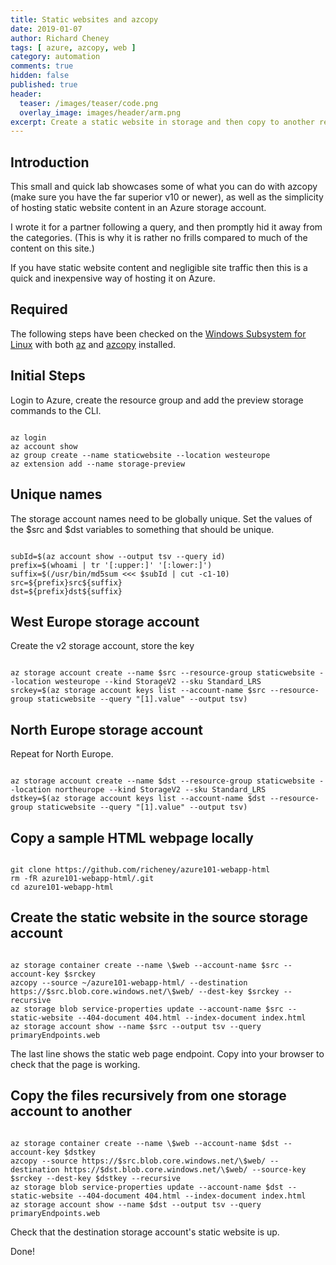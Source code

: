 ```yaml
---
title: Static websites and azcopy
date: 2019-01-07
author: Richard Cheney
tags: [ azure, azcopy, web ]
category: automation
comments: true
hidden: false
published: true
header:
  teaser: /images/teaser/code.png
  overlay_image: images/header/arm.png
excerpt: Create a static website in storage and then copy to another region using azcopy
---
```


## Introduction

This small and quick lab showcases some of what you can do with azcopy (make sure you have the far superior v10 or newer), as well as the simplicity of hosting static website content in an Azure storage account.

I wrote it for a partner following a query, and then promptly hid it away from the categories. (This is why it is rather no frills compared to much of the content on this site.)

If you have static website content and negligible site traffic then this is a quick and inexpensive way of hosting it on Azure.

## Required

The following steps have been checked on the [Windows Subsystem for Linux](https://docs.microsoft.com/en-us/windows/wsl/about) with both [az](https://docs.microsoft.com/en-us/cli/azure/install-azure-cli?view=azure-cli-latest) and [azcopy](https://docs.microsoft.com/en-us/azure/storage/common/storage-use-azcopy-linux) installed.

## Initial Steps

Login to Azure, create the resource group and add the preview storage commands to the CLI.

<pre class="command-line language-bash" data-prompt="$"><code>
az login
az account show
az group create --name staticwebsite --location westeurope
az extension add --name storage-preview
</code></pre>

## Unique names

The storage account names need to be globally unique. Set the values of the $src and $dst variables to something that should be unique.

<pre class="command-line language-bash" data-prompt="$"><code>
subId=$(az account show --output tsv --query id)
prefix=$(whoami | tr '[:upper:]' '[:lower:]')
suffix=$(/usr/bin/md5sum <<< $subId | cut -c1-10)
src=${prefix}src${suffix}
dst=${prefix}dst${suffix}
</code></pre>

## West Europe storage account

Create the v2 storage account, store the key

<pre class="command-line language-bash" data-prompt="$"><code>
az storage account create --name $src --resource-group staticwebsite --location westeurope --kind StorageV2 --sku Standard_LRS
srckey=$(az storage account keys list --account-name $src --resource-group staticwebsite --query "[1].value" --output tsv)
</code></pre>

## North Europe storage account

Repeat for North Europe.

<pre class="command-line language-bash" data-prompt="$"><code>
az storage account create --name $dst --resource-group staticwebsite --location northeurope --kind StorageV2 --sku Standard_LRS
dstkey=$(az storage account keys list --account-name $dst --resource-group staticwebsite --query "[1].value" --output tsv)
</code></pre>

## Copy a sample HTML webpage locally

<pre class="command-line language-bash" data-prompt="$"><code>
git clone https://github.com/richeney/azure101-webapp-html
rm -fR azure101-webapp-html/.git
cd azure101-webapp-html
</code></pre>

## Create the static website in the source storage account

<pre class="command-line language-bash" data-prompt="$"><code>
az storage container create --name \$web --account-name $src --account-key $srckey
azcopy --source ~/azure101-webapp-html/ --destination https://$src.blob.core.windows.net/\$web/ --dest-key $srckey --recursive
az storage blob service-properties update --account-name $src --static-website --404-document 404.html --index-document index.html
az storage account show --name $src --output tsv --query primaryEndpoints.web
</code></pre>

The last line shows the static web page endpoint. Copy into your browser to check that the page is working.

## Copy the files recursively from one storage account to another

<pre class="command-line language-bash" data-prompt="$"><code>
az storage container create --name \$web --account-name $dst --account-key $dstkey
azcopy --source https://$src.blob.core.windows.net/\$web/ --destination https://$dst.blob.core.windows.net/\$web/ --source-key $srckey --dest-key $dstkey --recursive
az storage blob service-properties update --account-name $dst --static-website --404-document 404.html --index-document index.html
az storage account show --name $dst --output tsv --query primaryEndpoints.web
</code></pre>

Check that the destination storage account's static website is up.

Done!
